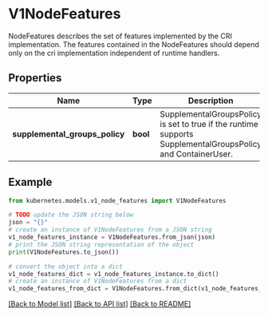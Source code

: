 # V1NodeFeatures

NodeFeatures describes the set of features implemented by the CRI implementation. The features contained in the NodeFeatures should depend only on the cri implementation independent of runtime handlers.

## Properties

Name | Type | Description | Notes
------------ | ------------- | ------------- | -------------
**supplemental_groups_policy** | **bool** | SupplementalGroupsPolicy is set to true if the runtime supports SupplementalGroupsPolicy and ContainerUser. | [optional] 

## Example

```python
from kubernetes.models.v1_node_features import V1NodeFeatures

# TODO update the JSON string below
json = "{}"
# create an instance of V1NodeFeatures from a JSON string
v1_node_features_instance = V1NodeFeatures.from_json(json)
# print the JSON string representation of the object
print(V1NodeFeatures.to_json())

# convert the object into a dict
v1_node_features_dict = v1_node_features_instance.to_dict()
# create an instance of V1NodeFeatures from a dict
v1_node_features_from_dict = V1NodeFeatures.from_dict(v1_node_features_dict)
```
[[Back to Model list]](../README.md#documentation-for-models) [[Back to API list]](../README.md#documentation-for-api-endpoints) [[Back to README]](../README.md)


